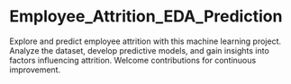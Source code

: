 # Employee_Attrition_EDA_Prediction
Explore and predict employee attrition with this machine learning project. Analyze the dataset, develop predictive models, and gain insights into factors influencing attrition. Welcome contributions for continuous improvement.
